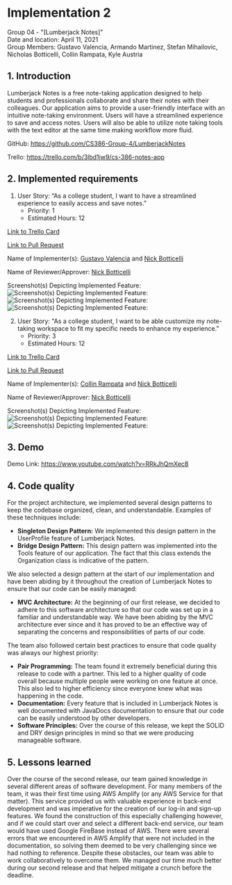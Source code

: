 # Implementation 2
Group 04 - "[Lumberjack Notes]"  
Date and location: April 11, 2021  
Group Members: Gustavo Valencia, Armando Martinez, Stefan Mihailovic, Nicholas Botticelli, Collin Rampata, Kyle Austria

## 1. Introduction

Lumberjack Notes is a free note-taking application designed to help students and professionals collaborate and share
their notes with their colleagues. Our application aims to provide a user-friendly interface with an intuitive
note-taking environment. Users will have a streamlined experience to save and access notes. Users will also be able to
utilize note taking tools with the text editor at the same time making workflow more fluid.

GitHub: https://github.com/CS386-Group-4/LumberjackNotes

Trello: https://trello.com/b/3lbd1jw9/cs-386-notes-app

## 2. Implemented requirements

1. User Story: “As a college student, I want to have a streamlined experience to easily access and save notes.”  
    - Priority: 1  
    - Estimated Hours: 12

[Link to Trello Card](https://trello.com/c/PP8MOc3s)

[Link to Pull Request](https://github.com/CS386-Group-4/LumberjackNotes/pull/163)

Name of Implementer(s): [Gustavo Valencia](https://github.com/GustavoMiguelValencia) and [Nick Botticelli](https://github.com/nick-botticelli)

Name of Reviewer/Approver: [Nick Botticelli](https://github.com/nick-botticelli)

Screenshot(s) Depicting Implemented Feature:
![Screenshot(s) Depicting Implemented Feature:](./images/D6BeforeSave.png)
![Screenshot(s) Depicting Implemented Feature:](./images/D6Editing.png)
![Screenshot(s) Depicting Implemented Feature:](./images/D6SaveProof.png)

2. User Story: "As a college student, I want to be able customize my note-taking workspace to fit my specific needs to
enhance my experience."  
    - Priority: 3  
    - Estimated Hours: 12

[Link to Trello Card](https://trello.com/c/mXxqQ24y)

[Link to Pull Request](https://github.com/CS386-Group-4/LumberjackNotes/pull/153)

Name of Implementer(s): [Collin Rampata](https://github.com/Crampata) and [Nick Botticelli](https://github.com/nick-botticelli)

Name of Reviewer/Approver: [Nick Botticelli](https://github.com/nick-botticelli)

Screenshot(s) Depicting Implemented Feature:
![Screenshot(s) Depicting Implemented Feature:](./images/D6BeforeCustomization.png)
![Screenshot(s) Depicting Implemented Feature:](./images/D6AfterCustomization.png)

## 3. Demo

Demo Link: https://www.youtube.com/watch?v=RRkJhQmXec8

## 4. Code quality

For the project architecture, we implemented several design patterns to keep the codebase organized, clean, and
understandable. Examples of these techniques include:

- **Singleton Design Pattern:** We implemented this design pattern in the UserProfile feature of Lumberjack Notes.
- **Bridge Design Pattern:** This design pattern was implemented into the Tools feature of our application. The fact
that this class extends the Organization class is indicative of the pattern.

We also selected a design pattern at the start of our implementation and have been abiding by it throughout the
creation of Lumberjack Notes to ensure that our code can be easily managed:

- **MVC Architecture:** At the beginning of our first release, we decided to adhere to this software architecture so
that our code was set up in a familiar and understandable way. We have been abiding by the MVC architecture ever since
and it has proved to be an effective way of separating the concerns and responsibilities of parts of our code.

The team also followed certain best practices to ensure that code quality was always our highest priority:

- **Pair Programming:** The team found it extremely beneficial during this release to code with a partner. This led to
a higher quality of code overall because multiple people were working on one feature at once. This also led to higher
efficiency since everyone knew what was happening in the code.
- **Documentation:** Every feature that is included in Lumberjack Notes is well documented with JavaDocs documentation
to ensure that our code can be easily understood by other developers.
- **Software Principles:** Over the course of this release, we kept the SOLID and DRY design principles in mind so that
we were producing manageable software.


## 5. Lessons learned

Over the course of the second release, our team gained knowledge in several different areas of software development.
For many members of the team, it was their first time using AWS Amplify (or any AWS Service for that matter). This
service provided us with valuable experience in back-end development and was imperative for the creation of our log-in
and sign-up features. We found the construction of this especially challenging however, and if we could start over and
select a different back-end service, our team would have used Google FireBase instead of AWS. There were several errors
that we encountered in AWS Amplify that were not included in the documentation, so solving them deemed to be very
challenging since we had nothing to reference. Despite these obstacles, our team was able to work collaboratively to
overcome them. We managed our time much better during our second release and that helped mitigate a crunch before the
deadline.
